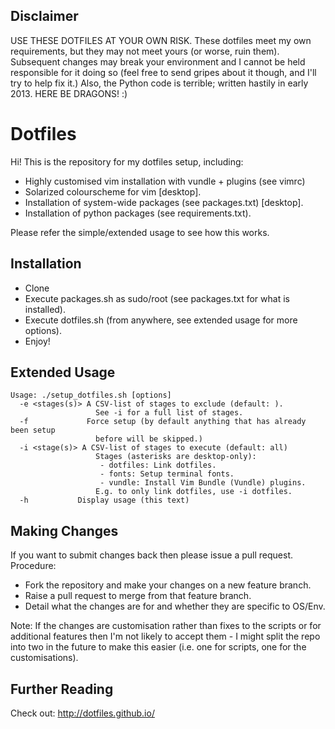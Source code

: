 Disclaimer
----------

USE THESE DOTFILES AT YOUR OWN RISK.  These dotfiles meet my own requirements,
but they may not meet yours (or worse, ruin them).  Subsequent changes may break
your environment and I cannot be held responsible for it doing so (feel free to
send gripes about it though, and I'll try to help fix it.) Also, the Python
code is terrible; written hastily in early 2013. HERE BE DRAGONS! :)

Dotfiles
========

Hi!  This is the repository for my dotfiles setup, including:

- Highly customised vim installation with vundle + plugins (see vimrc)
- Solarized colourscheme for vim [desktop].
- Installation of system-wide packages (see packages.txt) [desktop].
- Installation of python packages (see requirements.txt).

Please refer the simple/extended usage to see how this works.

Installation
------------

- Clone
- Execute packages.sh as sudo/root (see packages.txt for what is installed).
- Execute dotfiles.sh (from anywhere, see extended usage for more options).
- Enjoy!

Extended Usage
--------------

```
Usage: ./setup_dotfiles.sh [options]
  -e <stages(s)> A CSV-list of stages to exclude (default: ).
                   See -i for a full list of stages.
  -f             Force setup (by default anything that has already been setup
                   before will be skipped.)
  -i <stage(s)> A CSV-list of stages to execute (default: all)
                   Stages (asterisks are desktop-only):
                    - dotfiles: Link dotfiles.
                    - fonts: Setup terminal fonts.
                    - vundle: Install Vim Bundle (Vundle) plugins.
                   E.g. to only link dotfiles, use -i dotfiles.
  -h           Display usage (this text)
```

Making Changes
--------------

If you want to submit changes back then please issue a pull request.
Procedure:

- Fork the repository and make your changes on a new feature branch.
- Raise a pull request to merge from that feature branch.
- Detail what the changes are for and whether they are specific to OS/Env.

Note: If the changes are customisation rather than fixes to the scripts or for
additional features then I'm not likely to accept them - I might split the repo
into two in the future to make this easier (i.e. one for scripts, one for the
customisations).

Further Reading
---------------

Check out: http://dotfiles.github.io/

